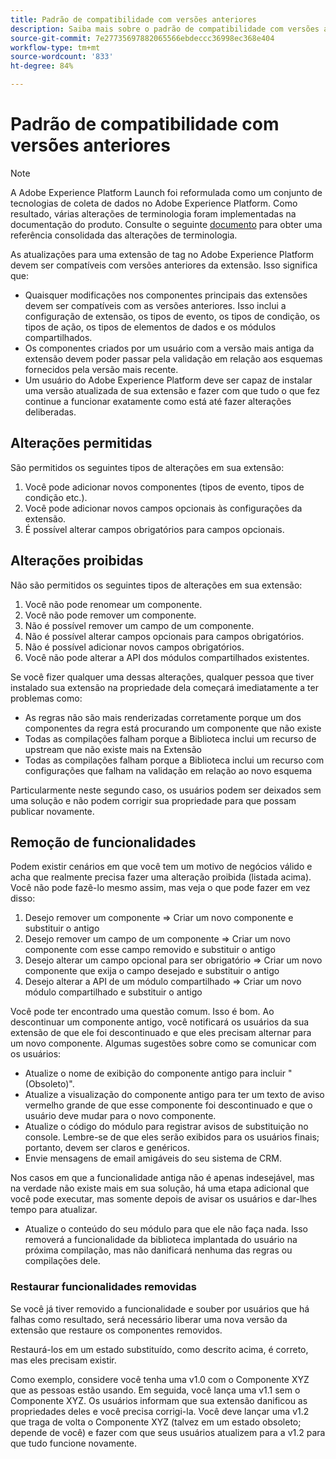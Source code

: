 ```yaml
---
title: Padrão de compatibilidade com versões anteriores
description: Saiba mais sobre o padrão de compatibilidade com versões anteriores no Adobe Experience Platform, que garante que as versões atualizadas das extensões de tags sejam compatíveis com as versões anteriores.
source-git-commit: 7e27735697882065566ebdeccc36998ec368e404
workflow-type: tm+mt
source-wordcount: '833'
ht-degree: 84%

---
```


# Padrão de compatibilidade com versões anteriores

>[!NOTE]
>
>A Adobe Experience Platform Launch foi reformulada como um conjunto de tecnologias de coleta de dados no Adobe Experience Platform. Como resultado, várias alterações de terminologia foram implementadas na documentação do produto. Consulte o seguinte [documento](../term-updates.md) para obter uma referência consolidada das alterações de terminologia.

As atualizações para uma extensão de tag no Adobe Experience Platform devem ser compatíveis com versões anteriores da extensão. Isso significa que:

* Quaisquer modificações nos componentes principais das extensões devem ser compatíveis com as versões anteriores. Isso inclui a configuração de extensão, os tipos de evento, os tipos de condição, os tipos de ação, os tipos de elementos de dados e os módulos compartilhados.
* Os componentes criados por um usuário com a versão mais antiga da extensão devem poder passar pela validação em relação aos esquemas fornecidos pela versão mais recente.
* Um usuário do Adobe Experience Platform deve ser capaz de instalar uma versão atualizada de sua extensão e fazer com que tudo o que fez continue a funcionar exatamente como está até fazer alterações deliberadas.

## Alterações permitidas

São permitidos os seguintes tipos de alterações em sua extensão:

1. Você pode adicionar novos componentes (tipos de evento, tipos de condição etc.).
1. Você pode adicionar novos campos opcionais às configurações da extensão.
1. É possível alterar campos obrigatórios para campos opcionais.

## Alterações proibidas

Não são permitidos os seguintes tipos de alterações em sua extensão:

1. Você não pode renomear um componente.
1. Você não pode remover um componente.
1. Não é possível remover um campo de um componente.
1. Não é possível alterar campos opcionais para campos obrigatórios.
1. Não é possível adicionar novos campos obrigatórios.
1. Você não pode alterar a API dos módulos compartilhados existentes.

Se você fizer qualquer uma dessas alterações, qualquer pessoa que tiver instalado sua extensão na propriedade dela começará imediatamente a ter problemas como:

* As regras não são mais renderizadas corretamente porque um dos componentes da regra está procurando um componente que não existe
* Todas as compilações falham porque a Biblioteca inclui um recurso de upstream que não existe mais na Extensão
* Todas as compilações falham porque a Biblioteca inclui um recurso com configurações que falham na validação em relação ao novo esquema

Particularmente neste segundo caso, os usuários podem ser deixados sem uma solução e não podem corrigir sua propriedade para que possam publicar novamente.

## Remoção de funcionalidades

Podem existir cenários em que você tem um motivo de negócios válido e acha que realmente precisa fazer uma alteração proibida (listada acima). Você não pode fazê-lo mesmo assim, mas veja o que pode fazer em vez disso:

1. Desejo remover um componente => Criar um novo componente e substituir o antigo
1. Desejo remover um campo de um componente => Criar um novo componente com esse campo removido e substituir o antigo
1. Desejo alterar um campo opcional para ser obrigatório => Criar um novo componente que exija o campo desejado e substituir o antigo
1. Desejo alterar a API de um módulo compartilhado => Criar um novo módulo compartilhado e substituir o antigo

Você pode ter encontrado uma questão comum. Isso é bom. Ao descontinuar um componente antigo, você notificará os usuários da sua extensão de que ele foi descontinuado e que eles precisam alternar para um novo componente.  Algumas sugestões sobre como se comunicar com os usuários:

* Atualize o nome de exibição do componente antigo para incluir &quot;(Obsoleto)&quot;.
* Atualize a visualização do componente antigo para ter um texto de aviso vermelho grande de que esse componente foi descontinuado e que o usuário deve mudar para o novo componente.
* Atualize o código do módulo para registrar avisos de substituição no console. Lembre-se de que eles serão exibidos para os usuários finais; portanto, devem ser claros e genéricos.
* Envie mensagens de email amigáveis do seu sistema de CRM.

Nos casos em que a funcionalidade antiga não é apenas indesejável, mas na verdade não existe mais em sua solução, há uma etapa adicional que você pode executar, mas somente depois de avisar os usuários e dar-lhes tempo para atualizar.

* Atualize o conteúdo do seu módulo para que ele não faça nada. Isso removerá a funcionalidade da biblioteca implantada do usuário na próxima compilação, mas não danificará nenhuma das regras ou compilações dele.

### Restaurar funcionalidades removidas

Se você já tiver removido a funcionalidade e souber por usuários que há falhas como resultado, será necessário liberar uma nova versão da extensão que restaure os componentes removidos.

Restaurá-los em um estado substituído, como descrito acima, é correto, mas eles precisam existir.

Como exemplo, considere você tenha uma v1.0 com o Componente XYZ que as pessoas estão usando. Em seguida, você lança uma v1.1 sem o Componente XYZ. Os usuários informam que sua extensão danificou as propriedades deles e você precisa corrigi-la. Você deve lançar uma v1.2 que traga de volta o Componente XYZ (talvez em um estado obsoleto; depende de você) e fazer com que seus usuários atualizem para a v1.2 para que tudo funcione novamente.
